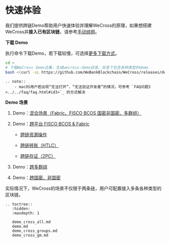 # 快速体验

我们提供跨链Demo帮助用户快速体验并理解WeCross的原理，如果想搭建WeCross并**接入已有区块链**，请参考[手动组网](../deploy/index.md)。

**下载 Demo**

执行命令下载Demo，若下载较慢，可选择[更多下载方式](../../version/download.html#wecross-demo)。

``` bash
cd ~
# 下载WeCross demo合集，生成wecross-demo目录，目录下包含各种类型的demo
bash <(curl -sL https://github.com/WeBankBlockchain/WeCross/releases/download/resources/download_demo.sh)
```

```eval_rst
.. note::
    - macOS用户若出现“无法打开”，“无法验证开发者”的情况，可参考 `FAQ问题3 <../../faq/faq.html#id3>`_ 的方式解决
```

**Demo 场景**

1. Demo：[混合场景（Fabric、FISCO BCOS 国密非国密、多群组）](demo_cross_all.md)
2. Demo：[跨平台 FISCO BCOS & Fabric](demo.md) 

   * [跨链资源操作](./demo.html#id2)
   * [跨链转账（HTLC）](./demo.html#id3)

   * [跨链存证（2PC）](./demo.html#id4)
3. Demo：[跨多群组](demo_cross_groups.md)
4. Demo：[跨国密、非国密](demo_cross_gm.md)

实际情况下，WeCross的场景不仅限于两条链，用户可配置接入多条各种类型的区块链。

```eval_rst
.. toctree::
   :hidden:
   :maxdepth: 1
   
   demo_cross_all.md
   demo.md
   demo_cross_groups.md
   demo_cross_gm.md
```

